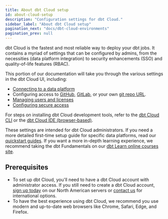 ```yaml
---
title: About dbt Cloud setup
id: about-cloud-setup
description: "Configuration settings for dbt Cloud."
sidebar_label: "About dbt Cloud setup"
pagination_next: "docs/dbt-cloud-environments"
pagination_prev: null
---
```


dbt Cloud is the fastest and most reliable way to deploy your dbt jobs. It contains a myriad of settings that can be configured by admins, from the necessities (data platform integration) to security enhancements (SSO) and quality-of-life features (RBAC).

This portion of our documentation will take you through the various settings in the dbt Cloud UI, including:

- [Connecting to a data platform](/docs/cloud/connect-data-platform/about-connections)
- Configuring access to [GitHub](/docs/cloud/git/connect-github), [GitLab](/docs/cloud/git/connect-gitlab), or your own [git repo URL](/docs/cloud/git/import-a-project-by-git-url).
- [Managing users and licenses](/docs/cloud/manage-access/seats-and-users)
- [Configuring secure access](/docs/cloud/manage-access/about-user-access)

For steps on installing dbt Cloud development tools, refer to the [dbt Cloud CLI](docs/cloud/cloud-cli-installation) or the [dbt Cloud IDE (browser-based)](/docs/cloud/dbt-cloud-ide/develop-in-the-cloud).

These settings are intended for dbt Cloud administrators. If you need a more detailed first-time setup guide for specific data platforms, read our [quickstart guides](/guides). If you want a more in-depth learning experience, we recommend taking the dbt Fundamentals on our [dbt Learn online courses site](https://courses.getdbt.com/).

## Prerequisites

- To set up dbt Cloud, you'll need to have a dbt Cloud account with administrator access. If you still need to create a dbt Cloud account, [sign up today](https://getdbt.com) on our North American servers or [contact us](https://getdbt.com/contact) for international options.
- To have the best experience using dbt Cloud, we recommend you use modern and up-to-date web browsers like Chrome, Safari, Edge, and Firefox.



